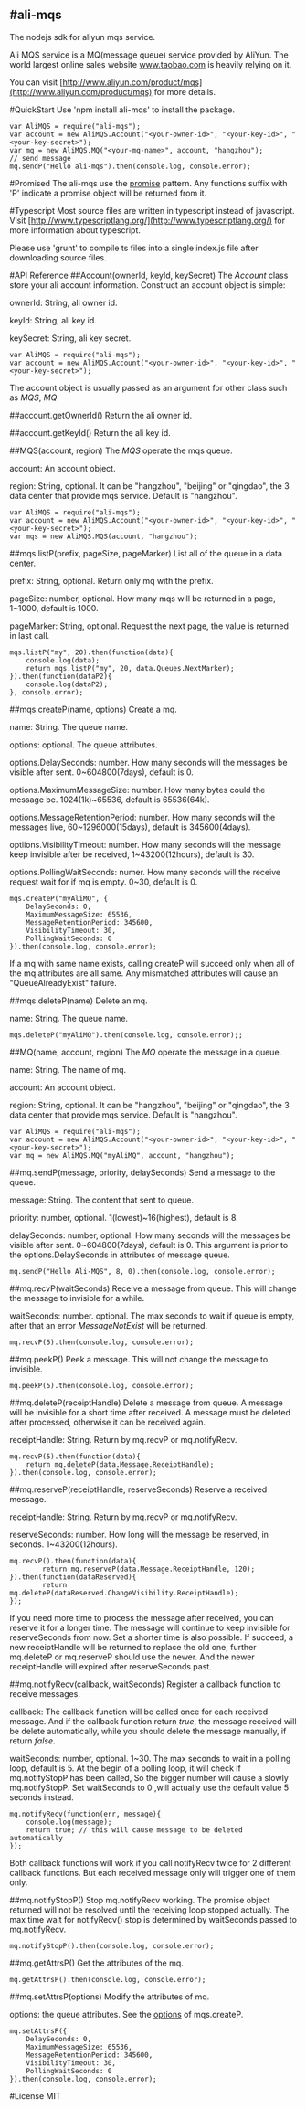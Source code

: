 #ali-mqs
-----

The nodejs sdk for aliyun mqs service.

Ali MQS service is a MQ(message queue) service provided by AliYun.
The world largest online sales website www.taobao.com is heavily relying on it.

You can visit [http://www.aliyun.com/product/mqs](http://www.aliyun.com/product/mqs) for more details. 

#QuickStart
Use 'npm install ali-mqs' to install the package.

    var AliMQS = require("ali-mqs");
    var account = new AliMQS.Account("<your-owner-id>", "<your-key-id>", "<your-key-secret>");
    var mq = new AliMQS.MQ("<your-mq-name>", account, "hangzhou");
    // send message
    mq.sendP("Hello ali-mqs").then(console.log, console.error);

#Promised
The ali-mqs use the [promise](https://www.npmjs.org/package/promise) pattern.
Any functions suffix with 'P' indicate a promise object will be returned from it.

#Typescript
Most source files are written in typescript instead of javascript.
Visit [http://www.typescriptlang.org/](http://www.typescriptlang.org/) for more information about typescript.

Please use 'grunt' to compile ts files into a single index.js file after downloading source files. 

#API Reference
##Account(ownerId, keyId, keySecret)
The *Account* class store your ali account information. Construct an account object is simple:

ownerId: String, ali owner id.

keyId: String, ali key id.

keySecret: String, ali key secret.

    var AliMQS = require("ali-mqs");
    var account = new AliMQS.Account("<your-owner-id>", "<your-key-id>", "<your-key-secret>");

The account object is usually passed as an argument for other class such as *MQS*, *MQ*

##account.getOwnerId()
Return the ali owner id.

##account.getKeyId()
Return the ali key id.

##MQS(account, region)
The *MQS* operate the mqs queue.

account: An account object.

region: String, optional. It can be "hangzhou", "beijing" or "qingdao", the 3 data center that provide mqs service.
Default is "hangzhou".

    var AliMQS = require("ali-mqs");
    var account = new AliMQS.Account("<your-owner-id>", "<your-key-id>", "<your-key-secret>");
    var mqs = new AliMQS.MQS(account, "hangzhou");

##mqs.listP(prefix, pageSize, pageMarker)
List all of the queue in a data center.

prefix: String, optional. Return only mq with the prefix.

pageSize: number, optional. How many mqs will be returned in a page, 1~1000, default is 1000.

pageMarker: String, optional. Request the next page, the value is returned in last call.

    mqs.listP("my", 20).then(function(data){
        console.log(data);
        return mqs.listP("my", 20, data.Queues.NextMarker);
    }).then(function(dataP2){
        console.log(dataP2);
    }, console.error);

##mqs.createP(name, <a name="options">options</a>)
Create a mq.

name: String. The queue name.

options: optional. The queue attributes.

options.DelaySeconds: number. How many seconds will the messages be visible after sent. 0~604800(7days), default is 0.

options.MaximumMessageSize: number. How many bytes could the message be. 1024(1k)~65536, default is 65536(64k).

options.MessageRetentionPeriod: number. How many seconds will the messages live, 60~1296000(15days), default is 345600(4days).

optiions.VisibilityTimeout: number. How many seconds will the message keep invisible after be received, 1~43200(12hours), default is 30.

options.PollingWaitSeconds: numer. How many seconds will the receive request wait for if mq is empty. 0~30, default is 0.

    mqs.createP("myAliMQ", {
        DelaySeconds: 0,
        MaximumMessageSize: 65536,
        MessageRetentionPeriod: 345600,
        VisibilityTimeout: 30,
        PollingWaitSeconds: 0
    }).then(console.log, console.error);

If a mq with same name exists, calling createP will succeed only when all of the mq attributes are all same.
Any mismatched attributes will cause an "QueueAlreadyExist" failure.

##mqs.deleteP(name)
Delete an mq.

name: String. The queue name.

    mqs.deleteP("myAliMQ").then(console.log, console.error);;

##MQ(name, account, region)
The *MQ* operate the message in a queue.

name: String. The name of mq.

account: An account object.

region: String, optional. It can be "hangzhou", "beijing" or "qingdao", the 3 data center that provide mqs service.
Default is "hangzhou".

    var AliMQS = require("ali-mqs");
    var account = new AliMQS.Account("<your-owner-id>", "<your-key-id>", "<your-key-secret>");
    var mq = new AliMQS.MQ("myAliMQ", account, "hangzhou");

##mq.sendP(message, priority, delaySeconds)
Send a message to the queue.

message: String. The content that sent to queue.

priority: number, optional. 1(lowest)~16(highest), default is 8.

delaySeconds: number, optional. How many seconds will the messages be visible after sent. 0~604800(7days), default is 0.
This argument is prior to the options.DelaySeconds in attributes of message queue.

    mq.sendP("Hello Ali-MQS", 8, 0).then(console.log, console.error);

##mq.recvP(waitSeconds)
Receive a message from queue.
This will change the message to invisible for a while.

waitSeconds: number. optional.
The max seconds to wait if queue is empty, after that an error *MessageNotExist* will be returned.

    mq.recvP(5).then(console.log, console.error);

##mq.peekP()
Peek a message.
This will not change the message to invisible.

    mq.peekP(5).then(console.log, console.error);

##mq.deleteP(receiptHandle)
Delete a message from queue.
A message will be invisible for a short time after received.
A message must be deleted after processed, otherwise it can be received again.

receiptHandle: String. Return by mq.recvP or mq.notifyRecv.

    mq.recvP(5).then(function(data){
        return mq.deleteP(data.Message.ReceiptHandle);
    }).then(console.log, console.error);

##mq.reserveP(receiptHandle, reserveSeconds)
Reserve a received message.

receiptHandle: String. Return by mq.recvP or mq.notifyRecv.

reserveSeconds: number. How long will the message be reserved, in seconds. 1~43200(12hours).

    mq.recvP().then(function(data){
            return mq.reserveP(data.Message.ReceiptHandle, 120);
    }).then(function(dataReserved){
            return mq.deleteP(dataReserved.ChangeVisibility.ReceiptHandle);
    });


If you need more time to process the message after received, you can reserve it for a longer time.
The message will continue to keep invisible for reserveSeconds from now.
Set a shorter time is also possible.
If succeed, a new receiptHandle will be returned to replace the old one, further mq.deleteP or mq.reserveP should use the newer.
And the newer receiptHandle will expired after reserveSeconds past.

##mq.notifyRecv(callback, waitSeconds)
Register a callback function to receive messages.

callback: The callback function will be called once for each received message.
And if the callback function return *true*, the message received will be delete automatically,
while you should delete the message manually, if return *false*.

waitSeconds: number, optional. 1~30. The max seconds to wait in a polling loop, default is 5.
At the begin of a polling loop, it will check if mq.notifyStopP has been called, So the bigger number
will cause a slowly mq.notifyStopP.
Set waitSeconds to 0 ,will actually use the default value 5 seconds instead.

    mq.notifyRecv(function(err, message){
        console.log(message);
        return true; // this will cause message to be deleted automatically
    });


Both callback functions will work if you call notifyRecv twice for 2 different callback functions.
But each received message only will trigger one of them only. 

##mq.notifyStopP()
Stop mq.notifyRecv working. The promise object returned will not be resolved until the receiving loop stopped actually.
The max time wait for notifyRecv() stop is determined by waitSeconds passed to mq.notifyRecv.

    mq.notifyStopP().then(console.log, console.error);

##mq.getAttrsP()
Get the attributes of the mq.

    mq.getAttrsP().then(console.log, console.error);

##mq.setAttrsP(options)
Modify the attributes of mq.

options: the queue attributes. See the [options](#options) of mqs.createP.

    mq.setAttrsP({
        DelaySeconds: 0,
        MaximumMessageSize: 65536,
        MessageRetentionPeriod: 345600,
        VisibilityTimeout: 30,
        PollingWaitSeconds: 0
    }).then(console.log, console.error);

#License
MIT
